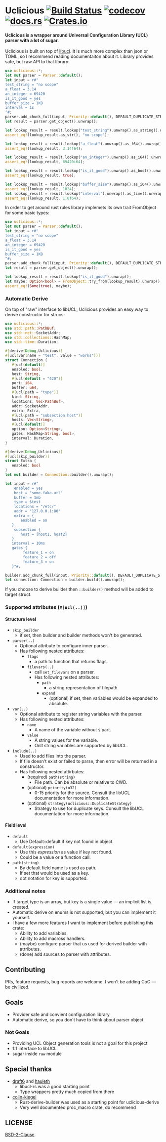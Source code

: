 <!-- cargo-sync-readme start -->

# Uclicious [![Build Status](https://dev.azure.com/andoriyu/personal/_apis/build/status/andoriyu.uclicious?branchName=master)](https://dev.azure.com/andoriyu/personal/_build/latest?definitionId=7&branchName=master) [![codecov](https://codecov.io/gh/andoriyu/uclicious/branch/master/graph/badge.svg)](https://codecov.io/gh/andoriyu/uclicious) [![docs.rs](https://docs.rs/uclicious/badge.svg)](https://docs.rs/uclicious) [![Crates.io](https://img.shields.io/crates/v/uclicious.svg)](https://crates.io/crates/uclicious)

#### Uclicious is a wrapper around Universal Configuration Library (UCL) parser with a lot of sugar.

Uclicious is built on top of [libucl](https://github.com/vstakhov/libucl).
It is much more complex than json or TOML, so I recommend reading documentaiton about it.
Library provides safe, but raw API to that library:
```rust
use uclicious::*;
let mut parser = Parser::default();
let input = r#"
test_string = "no scope"
a_float = 3.14
an_integer = 69420
is_it_good = yes
buffer_size = 1KB
interval = 1s
"#;
parser.add_chunk_full(input, Priority::default(), DEFAULT_DUPLICATE_STRATEGY).unwrap();
let result = parser.get_object().unwrap();

let lookup_result = result.lookup("test_string").unwrap().as_string().unwrap();
assert_eq!(lookup_result.as_str(), "no scope");

let lookup_result = result.lookup("a_float").unwrap().as_f64().unwrap();
assert_eq!(lookup_result, 3.14f64);

let lookup_result = result.lookup("an_integer").unwrap().as_i64().unwrap();
assert_eq!(lookup_result, 69420i64);

let lookup_result = result.lookup("is_it_good").unwrap().as_bool().unwrap();
assert_eq!(lookup_result, true);

let lookup_result = result.lookup("buffer_size").unwrap().as_i64().unwrap();
assert_eq!(lookup_result, 1024);
let lookup_result = result.lookup("interval").unwrap().as_time().unwrap();
assert_eq!(lookup_result, 1.0f64);
```

In order to get around rust rules library implemets its own trait FromObject for some basic types:
```rust
use uclicious::*;
let mut parser = Parser::default();
let input = r#"
test_string = "no scope"
a_float = 3.14
an_integer = 69420
is_it_good = yes
buffer_size = 1KB
"#;
parser.add_chunk_full(input, Priority::default(), DEFAULT_DUPLICATE_STRATEGY).unwrap();
let result = parser.get_object().unwrap();

let lookup_result = result.lookup("is_it_good").unwrap();
let maybe: Option<bool> = FromObject::try_from(lookup_result).unwrap();
assert_eq!(Some(true), maybe);
```
### Automatic Derive

On top of "raw" interface to libUCL, Uclicious provides an easy way to derive constructor for strucs:
```rust
use uclicious::*;
use std::path::PathBuf;
use std::net::SocketAddr;
use std::collections::HashMap;
use std::time::Duration;

#[derive(Debug,Uclicious)]
#[ucl(var(name = "test", value = "works"))]
struct Connection {
   #[ucl(default)]
   enabled: bool,
   host: String,
   #[ucl(default = "420")]
   port: i64,
   buffer: u64,
   #[ucl(path = "type")]
   kind: String,
   locations: Vec<PathBuf>,
   addr: SocketAddr,
   extra: Extra,
   #[ucl(path = "subsection.host")]
   hosts: Vec<String>,
   #[ucl(default)]
   option: Option<String>,
   gates: HashMap<String, bool>,
   interval: Duration,
}

#[derive(Debug,Uclicious)]
#[ucl(skip_builder)]
struct Extra {
   enabled: bool
}
let mut builder = Connection::builder().unwrap();

let input = r#"
    enabled = yes
    host = "some.fake.url"
    buffer = 1mb
    type = $test
    locations = "/etc/"
    addr = "127.0.0.1:80"
    extra = {
       enabled = on
   }
    subsection {
       host = [host1, host2]
   }
   interval = 10ms
   gates {
        feature_1 = on
        feature_2 = off
        feature_3 = on
   }"#;

builder.add_chunk_full(input, Priority::default(), DEFAULT_DUPLICATE_STRATEGY).unwrap();
let connection: Connection = builder.build().unwrap();
```

If you choose to derive builder then `::builder()` method will be added to target struct.

### Supported attributes (`#[ucl(..)]`)

#### Structure level

 - `skip_builder`
    - if set, then builder and builder methods won't be generated.
 - `parser(..)`
    - Optional attribute to configure inner parser.
    - Has following nested attributes:
        - `flags`
            - a path to function that returns flags.
        - `filevars(..)`
            - call `set_filevars` on a parser.
            - Has following nested attributes:
                - `path`
                    - a string representation of filepath.
                - `expand`
                    - (optional) if set, then variables would be expanded to absolute.
 - `var(..)`
    - Optional attribute to register string variables with the parser.
    - Has following nested attributes:
        - `name`
            - A name of the variable without `$` part.
        - `value`
            - A string values for the variable.
            - Onlt string variables are supported by libUCL.
 - `include(..)`
    - Used to add files into the parser.
    - If file doesn't exist or failed to parse, then error will be returned in a constructor.
    - Has following nested attirbutes:
        - (required) `path(string)`
            - File path. Can be absolute or relative to CWD.
        - (optional) `priority(u32)`
            - 0-15 priority for the source. Consult the libUCL documentation for more information.
        - (optional) `strategy(uclicious::DuplicateStrategy)`
            - Strategy to use for duplicate keys. Consult the libUCL documentation for more information.

#### Field level

 - `default`
    - Use Default::default if key not found in object.
 - `default(expression)`
    - Use this _expression_ as value if key not found.
    - Could be a value or a function call.
 - `path(string)`
    - By default field name is used as path.
    - If set that would be used as a key.
    - dot notation for key is supported.

### Additional notes
 - If target type is an array, but key is a single value — an implicit list is created.
 - Automatic derive on enums is not supported, but you can implement it yourself.
 - I have a few more features I want to implement before publishing this crate:
    - Ability to add variables.
    - Ability to add macross handlers.
    - (maybe) configure parser that us used for derived builder with atrributes.
    - (done) add sources to parser with attributes.

## Contributing

PRs, feature requests, bug reports are welcome. I won't be adding CoC  — be civilized.

## Goals
 - Provider safe and convient configuration library
 - Automatic derive, so you don't have to think about parser object

### Not Goals
 - Providing UCL Object generation tools is not a goal for this project
 - 1:1 interface to libUCL
 - sugar inside `raw` module

## Special thanks
 - [draft6](https://github.com/draft6) and [hauleth](https://github.com/hauleth)
    - libucl-rs was a good starting point
    - Type wrappers pretty much copied from there
 - [colin-kiegel](https://github.com/colin-kiegel)
    - Rust-derive-builder was used as a starting point for uclicious-derive
    - Very well documented proc_macro crate, do recommend

## LICENSE

[BSD-2-Clause](https://github.com/andoriyu/uclicious/blob/master/LICENSE).

<!-- cargo-sync-readme end -->
